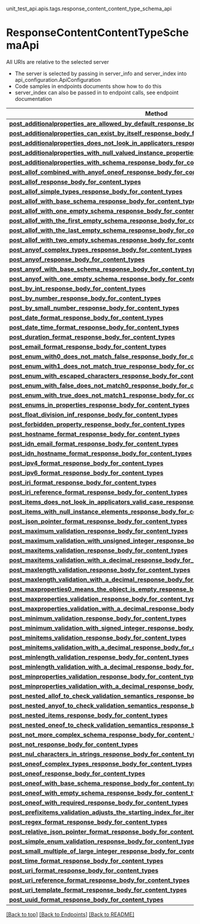 <a name="top"></a>
unit_test_api.apis.tags.response_content_content_type_schema_api
# ResponseContentContentTypeSchemaApi

All URIs are relative to the selected server
- The server is selected by passing in server_info and server_index into api_configuration.ApiConfiguration
- Code samples in endpoints documents show how to do this
- server_index can also be passed in to endpoint calls, see endpoint documentation

Method | Description
------ | -------------
[**post_additionalproperties_are_allowed_by_default_response_body_for_content_types**](../../paths/response_body_post_additionalproperties_are_allowed_by_default_response_body_for_content_types/post.md) | 
[**post_additionalproperties_can_exist_by_itself_response_body_for_content_types**](../../paths/response_body_post_additionalproperties_can_exist_by_itself_response_body_for_content_types/post.md) | 
[**post_additionalproperties_does_not_look_in_applicators_response_body_for_content_types**](../../paths/response_body_post_additionalproperties_does_not_look_in_applicators_response_body_for_content_types/post.md) | 
[**post_additionalproperties_with_null_valued_instance_properties_response_body_for_content_types**](../../paths/response_body_post_additionalproperties_with_null_valued_instance_properties_response_body_for_content_types/post.md) | 
[**post_additionalproperties_with_schema_response_body_for_content_types**](../../paths/response_body_post_additionalproperties_with_schema_response_body_for_content_types/post.md) | 
[**post_allof_combined_with_anyof_oneof_response_body_for_content_types**](../../paths/response_body_post_allof_combined_with_anyof_oneof_response_body_for_content_types/post.md) | 
[**post_allof_response_body_for_content_types**](../../paths/response_body_post_allof_response_body_for_content_types/post.md) | 
[**post_allof_simple_types_response_body_for_content_types**](../../paths/response_body_post_allof_simple_types_response_body_for_content_types/post.md) | 
[**post_allof_with_base_schema_response_body_for_content_types**](../../paths/response_body_post_allof_with_base_schema_response_body_for_content_types/post.md) | 
[**post_allof_with_one_empty_schema_response_body_for_content_types**](../../paths/response_body_post_allof_with_one_empty_schema_response_body_for_content_types/post.md) | 
[**post_allof_with_the_first_empty_schema_response_body_for_content_types**](../../paths/response_body_post_allof_with_the_first_empty_schema_response_body_for_content_types/post.md) | 
[**post_allof_with_the_last_empty_schema_response_body_for_content_types**](../../paths/response_body_post_allof_with_the_last_empty_schema_response_body_for_content_types/post.md) | 
[**post_allof_with_two_empty_schemas_response_body_for_content_types**](../../paths/response_body_post_allof_with_two_empty_schemas_response_body_for_content_types/post.md) | 
[**post_anyof_complex_types_response_body_for_content_types**](../../paths/response_body_post_anyof_complex_types_response_body_for_content_types/post.md) | 
[**post_anyof_response_body_for_content_types**](../../paths/response_body_post_anyof_response_body_for_content_types/post.md) | 
[**post_anyof_with_base_schema_response_body_for_content_types**](../../paths/response_body_post_anyof_with_base_schema_response_body_for_content_types/post.md) | 
[**post_anyof_with_one_empty_schema_response_body_for_content_types**](../../paths/response_body_post_anyof_with_one_empty_schema_response_body_for_content_types/post.md) | 
[**post_by_int_response_body_for_content_types**](../../paths/response_body_post_by_int_response_body_for_content_types/post.md) | 
[**post_by_number_response_body_for_content_types**](../../paths/response_body_post_by_number_response_body_for_content_types/post.md) | 
[**post_by_small_number_response_body_for_content_types**](../../paths/response_body_post_by_small_number_response_body_for_content_types/post.md) | 
[**post_date_format_response_body_for_content_types**](../../paths/response_body_post_date_format_response_body_for_content_types/post.md) | 
[**post_date_time_format_response_body_for_content_types**](../../paths/response_body_post_date_time_format_response_body_for_content_types/post.md) | 
[**post_duration_format_response_body_for_content_types**](../../paths/response_body_post_duration_format_response_body_for_content_types/post.md) | 
[**post_email_format_response_body_for_content_types**](../../paths/response_body_post_email_format_response_body_for_content_types/post.md) | 
[**post_enum_with0_does_not_match_false_response_body_for_content_types**](../../paths/response_body_post_enum_with0_does_not_match_false_response_body_for_content_types/post.md) | 
[**post_enum_with1_does_not_match_true_response_body_for_content_types**](../../paths/response_body_post_enum_with1_does_not_match_true_response_body_for_content_types/post.md) | 
[**post_enum_with_escaped_characters_response_body_for_content_types**](../../paths/response_body_post_enum_with_escaped_characters_response_body_for_content_types/post.md) | 
[**post_enum_with_false_does_not_match0_response_body_for_content_types**](../../paths/response_body_post_enum_with_false_does_not_match0_response_body_for_content_types/post.md) | 
[**post_enum_with_true_does_not_match1_response_body_for_content_types**](../../paths/response_body_post_enum_with_true_does_not_match1_response_body_for_content_types/post.md) | 
[**post_enums_in_properties_response_body_for_content_types**](../../paths/response_body_post_enums_in_properties_response_body_for_content_types/post.md) | 
[**post_float_division_inf_response_body_for_content_types**](../../paths/response_body_post_float_division_inf_response_body_for_content_types/post.md) | 
[**post_forbidden_property_response_body_for_content_types**](../../paths/response_body_post_forbidden_property_response_body_for_content_types/post.md) | 
[**post_hostname_format_response_body_for_content_types**](../../paths/response_body_post_hostname_format_response_body_for_content_types/post.md) | 
[**post_idn_email_format_response_body_for_content_types**](../../paths/response_body_post_idn_email_format_response_body_for_content_types/post.md) | 
[**post_idn_hostname_format_response_body_for_content_types**](../../paths/response_body_post_idn_hostname_format_response_body_for_content_types/post.md) | 
[**post_ipv4_format_response_body_for_content_types**](../../paths/response_body_post_ipv4_format_response_body_for_content_types/post.md) | 
[**post_ipv6_format_response_body_for_content_types**](../../paths/response_body_post_ipv6_format_response_body_for_content_types/post.md) | 
[**post_iri_format_response_body_for_content_types**](../../paths/response_body_post_iri_format_response_body_for_content_types/post.md) | 
[**post_iri_reference_format_response_body_for_content_types**](../../paths/response_body_post_iri_reference_format_response_body_for_content_types/post.md) | 
[**post_items_does_not_look_in_applicators_valid_case_response_body_for_content_types**](../../paths/response_body_post_items_does_not_look_in_applicators_valid_case_response_body_for_content_types/post.md) | 
[**post_items_with_null_instance_elements_response_body_for_content_types**](../../paths/response_body_post_items_with_null_instance_elements_response_body_for_content_types/post.md) | 
[**post_json_pointer_format_response_body_for_content_types**](../../paths/response_body_post_json_pointer_format_response_body_for_content_types/post.md) | 
[**post_maximum_validation_response_body_for_content_types**](../../paths/response_body_post_maximum_validation_response_body_for_content_types/post.md) | 
[**post_maximum_validation_with_unsigned_integer_response_body_for_content_types**](../../paths/response_body_post_maximum_validation_with_unsigned_integer_response_body_for_content_types/post.md) | 
[**post_maxitems_validation_response_body_for_content_types**](../../paths/response_body_post_maxitems_validation_response_body_for_content_types/post.md) | 
[**post_maxitems_validation_with_a_decimal_response_body_for_content_types**](../../paths/response_body_post_maxitems_validation_with_a_decimal_response_body_for_content_types/post.md) | 
[**post_maxlength_validation_response_body_for_content_types**](../../paths/response_body_post_maxlength_validation_response_body_for_content_types/post.md) | 
[**post_maxlength_validation_with_a_decimal_response_body_for_content_types**](../../paths/response_body_post_maxlength_validation_with_a_decimal_response_body_for_content_types/post.md) | 
[**post_maxproperties0_means_the_object_is_empty_response_body_for_content_types**](../../paths/response_body_post_maxproperties0_means_the_object_is_empty_response_body_for_content_types/post.md) | 
[**post_maxproperties_validation_response_body_for_content_types**](../../paths/response_body_post_maxproperties_validation_response_body_for_content_types/post.md) | 
[**post_maxproperties_validation_with_a_decimal_response_body_for_content_types**](../../paths/response_body_post_maxproperties_validation_with_a_decimal_response_body_for_content_types/post.md) | 
[**post_minimum_validation_response_body_for_content_types**](../../paths/response_body_post_minimum_validation_response_body_for_content_types/post.md) | 
[**post_minimum_validation_with_signed_integer_response_body_for_content_types**](../../paths/response_body_post_minimum_validation_with_signed_integer_response_body_for_content_types/post.md) | 
[**post_minitems_validation_response_body_for_content_types**](../../paths/response_body_post_minitems_validation_response_body_for_content_types/post.md) | 
[**post_minitems_validation_with_a_decimal_response_body_for_content_types**](../../paths/response_body_post_minitems_validation_with_a_decimal_response_body_for_content_types/post.md) | 
[**post_minlength_validation_response_body_for_content_types**](../../paths/response_body_post_minlength_validation_response_body_for_content_types/post.md) | 
[**post_minlength_validation_with_a_decimal_response_body_for_content_types**](../../paths/response_body_post_minlength_validation_with_a_decimal_response_body_for_content_types/post.md) | 
[**post_minproperties_validation_response_body_for_content_types**](../../paths/response_body_post_minproperties_validation_response_body_for_content_types/post.md) | 
[**post_minproperties_validation_with_a_decimal_response_body_for_content_types**](../../paths/response_body_post_minproperties_validation_with_a_decimal_response_body_for_content_types/post.md) | 
[**post_nested_allof_to_check_validation_semantics_response_body_for_content_types**](../../paths/response_body_post_nested_allof_to_check_validation_semantics_response_body_for_content_types/post.md) | 
[**post_nested_anyof_to_check_validation_semantics_response_body_for_content_types**](../../paths/response_body_post_nested_anyof_to_check_validation_semantics_response_body_for_content_types/post.md) | 
[**post_nested_items_response_body_for_content_types**](../../paths/response_body_post_nested_items_response_body_for_content_types/post.md) | 
[**post_nested_oneof_to_check_validation_semantics_response_body_for_content_types**](../../paths/response_body_post_nested_oneof_to_check_validation_semantics_response_body_for_content_types/post.md) | 
[**post_not_more_complex_schema_response_body_for_content_types**](../../paths/response_body_post_not_more_complex_schema_response_body_for_content_types/post.md) | 
[**post_not_response_body_for_content_types**](../../paths/response_body_post_not_response_body_for_content_types/post.md) | 
[**post_nul_characters_in_strings_response_body_for_content_types**](../../paths/response_body_post_nul_characters_in_strings_response_body_for_content_types/post.md) | 
[**post_oneof_complex_types_response_body_for_content_types**](../../paths/response_body_post_oneof_complex_types_response_body_for_content_types/post.md) | 
[**post_oneof_response_body_for_content_types**](../../paths/response_body_post_oneof_response_body_for_content_types/post.md) | 
[**post_oneof_with_base_schema_response_body_for_content_types**](../../paths/response_body_post_oneof_with_base_schema_response_body_for_content_types/post.md) | 
[**post_oneof_with_empty_schema_response_body_for_content_types**](../../paths/response_body_post_oneof_with_empty_schema_response_body_for_content_types/post.md) | 
[**post_oneof_with_required_response_body_for_content_types**](../../paths/response_body_post_oneof_with_required_response_body_for_content_types/post.md) | 
[**post_prefixitems_validation_adjusts_the_starting_index_for_items_response_body_for_content_types**](../../paths/response_body_post_prefixitems_validation_adjusts_the_starting_index_for_items_response_body_for_content_types/post.md) | 
[**post_regex_format_response_body_for_content_types**](../../paths/response_body_post_regex_format_response_body_for_content_types/post.md) | 
[**post_relative_json_pointer_format_response_body_for_content_types**](../../paths/response_body_post_relative_json_pointer_format_response_body_for_content_types/post.md) | 
[**post_simple_enum_validation_response_body_for_content_types**](../../paths/response_body_post_simple_enum_validation_response_body_for_content_types/post.md) | 
[**post_small_multiple_of_large_integer_response_body_for_content_types**](../../paths/response_body_post_small_multiple_of_large_integer_response_body_for_content_types/post.md) | 
[**post_time_format_response_body_for_content_types**](../../paths/response_body_post_time_format_response_body_for_content_types/post.md) | 
[**post_uri_format_response_body_for_content_types**](../../paths/response_body_post_uri_format_response_body_for_content_types/post.md) | 
[**post_uri_reference_format_response_body_for_content_types**](../../paths/response_body_post_uri_reference_format_response_body_for_content_types/post.md) | 
[**post_uri_template_format_response_body_for_content_types**](../../paths/response_body_post_uri_template_format_response_body_for_content_types/post.md) | 
[**post_uuid_format_response_body_for_content_types**](../../paths/response_body_post_uuid_format_response_body_for_content_types/post.md) | 

[[Back to top]](#top) [[Back to Endpoints]](../../../README.md#Endpoints) [[Back to README]](../../../README.md)
